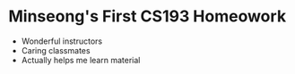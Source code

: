 # Minseong's First CS193 Homeowork

- Wonderful instructors
- Caring classmates
- Actually helps me learn material
